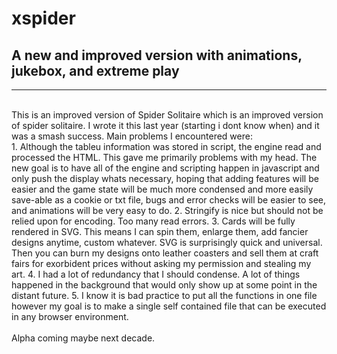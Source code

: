# xspider
## A new and improved version with animations, jukebox, and extreme play
____
<br>
This is an improved version of Spider Solitaire which is an improved version of spider solitaire.  I wrote it this last year (starting i dont know when) and it was a smash success.  Main problems I encountered were:<br>
  1. Although the tableu information was stored in script, the engine read and processed the HTML.  This gave me primarily problems with my head.  The new goal is to have all of the engine and scripting happen in javascript and only push the display whats necessary, hoping that adding features will be easier and the game state will be much more condensed and more easily save-able as a cookie or txt file, bugs and error checks will be easier to see, and animations will be very easy to do.
  2. Stringify is nice but should not be relied upon for encoding.  Too many read errors.
  3. Cards will be fully rendered in SVG.  This means I can spin them, enlarge them, add fancier designs anytime, custom whatever.  SVG is surprisingly quick and universal.  Then you can burn my designs onto leather coasters and sell them at craft fairs for exorbident prices without asking my permission and stealing my art.
  4. I had a lot of redundancy that I should condense.  A lot of things happened in the background that would only show up at some point in the distant future.
  5. I know it is bad practice to put all the functions in one file however my goal is to make a single self contained file that can be executed in any browser environment.
<BR>
<BR>
Alpha coming maybe next decade.
